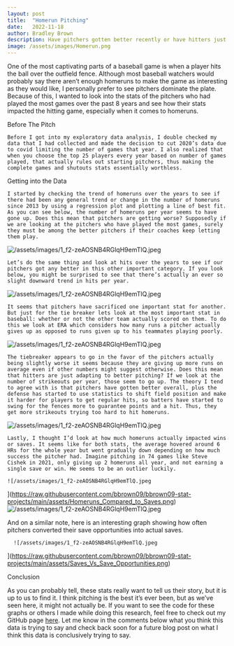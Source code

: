 ```yaml
---
layout: post
title:  "Homerun Pitching"
date:   2022-11-18
author: Bradley Brown
description: Have pitchers gotten better recently or have hitters just started thinking outside the park? Let's explore together!
image: /assets/images/Homerun.png
---
```


One of the most captivating parts of a baseball game is when a player hits the ball over the outfield fence. Although most baseball watchers would probably say there aren’t enough homeruns to make the game as interesting as they would like, I personally prefer to see pitchers dominate the plate. Because of this, I wanted to look into the stats of the pitchers who had played the most games over the past 8 years and see how their stats impacted the hitting game, especially when it comes to homeruns. 

Before The Pitch

	Before I got into my exploratory data analysis, I double checked my data that I had collected and made the decision to cut 2020’s data due to covid limiting the number of games that year. I also realized that when you choose the top 25 players every year based on number of games played, that actually rules out starting pitchers, thus making the complete games and shutouts stats essentially worthless. 
  
Getting into the Data
  
	I started by checking the trend of homeruns over the years to see if there had been any general trend or change in the number of homeruns since 2013 by using a regression plot and plotting a line of best fit. As you can see below, the number of homeruns per year seems to have gone up. Does this mean that pitchers are getting worse? Supposedly if we are looking at the pitchers who have played the most games, surely they must be among the better pitchers if their coaches keep letting them play.
  
  ![/assets/images/1_f2-zeAOSNB4RGlqH9emTlQ.jpeg
](https://raw.githubusercontent.com/bbrown09/bbrown09-stat-projects/main/assets/images/Homeruns_By_Year.png)
  
	Let’s do the same thing and look at hits over the years to see if our pitchers got any better in this other important category. If you look below, you might be surprised to see that there’s actually an ever so slight downward trend in hits per year. 
  
  ![/assets/images/1_f2-zeAOSNB4RGlqH9emTlQ.jpeg
](https://raw.githubusercontent.com/bbrown09/bbrown09-stat-projects/main/assets/images/Hits_By_Year.png)
  
	It seems that pitchers have sacrificed one important stat for another. But just for the tie breaker lets look at the most important stat in baseball: whether or not the other team actually scored on them. To do this we look at ERA which considers how many runs a pitcher actually gives up as opposed to runs given up to his teammates playing poorly. 
  
  ![/assets/images/1_f2-zeAOSNB4RGlqH9emTlQ.jpeg
](https://raw.githubusercontent.com/bbrown09/bbrown09-stat-projects/main/assets/ERA_By_Year.png)
  
	The tiebreaker appears to go in the favor of the pitchers actually being slightly worse it seems because they are giving up more runs on average even if other numbers might suggest otherwise. Does this mean that hitters are just adapting to better pitching? If we look at the number of strikeouts per year, those seem to go up. The theory I tend to agree with is that pitchers have gotten better overall, plus the defense has started to use statistics to shift field position and make it harder for players to get regular hits, so batters have started to swing for the fences more to guarantee points and a hit. Thus, they get more strikeouts trying too hard to hit homeruns. 
  
  ![/assets/images/1_f2-zeAOSNB4RGlqH9emTlQ.jpeg
](https://raw.githubusercontent.com/bbrown09/bbrown09-stat-projects/main/assets/Strikeouts_By_Year.png)
  
	Lastly, I thought I’d look at how much homeruns actually impacted wins or saves. It seems like for both stats, the average hovered around 6 HRs for the whole year but went gradually down depending on how much success the pitcher had. Imagine pitching in 74 games like Steve Cishek in 2021, only giving up 2 homeruns all year, and not earning a single save or win. He seems to be an outlier luckily. 
  
    ![/assets/images/1_f2-zeAOSNB4RGlqH9emTlQ.jpeg
](https://raw.githubusercontent.com/bbrown09/bbrown09-stat-projects/main/assets/Homeruns_Compared_to_Saves.png)
    ![/assets/images/1_f2-zeAOSNB4RGlqH9emTlQ.jpeg
](https://raw.githubusercontent.com/bbrown09/bbrown09-stat-projects/main/assets/Homeruns_Compared_to_Wins.png)
 
  And on a similar note, here is an interesting graph showing how often pitchers converted their save opportunities into actual saves.
  
      ![/assets/images/1_f2-zeAOSNB4RGlqH9emTlQ.jpeg
](https://raw.githubusercontent.com/bbrown09/bbrown09-stat-projects/main/assets/Saves_Vs_Save_Opportunities.png)
 
Conclusion
  
  As you can probably tell, these stats really want to tell us their story, but it is up to us to find it. I think pitching is the best it’s ever been, but as we’ve seen here, it might not actually be. If you want to see the code for these graphs or others I made while doing this research, feel free to check out my GitHub page [here](https://github.com/bbrown09/Pitching_Stats_Project). Let me know in the comments below what you think this data is trying to say and check back soon for a future blog post on what I think this data is conclusively trying to say. 
